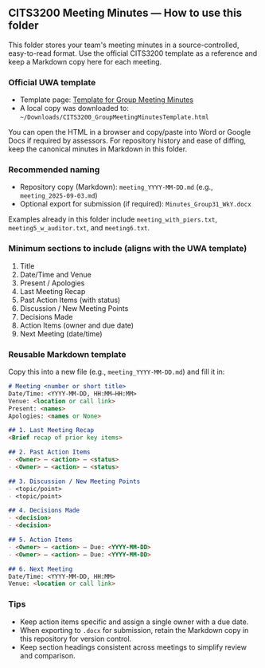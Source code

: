 ## CITS3200 Meeting Minutes — How to use this folder

This folder stores your team's meeting minutes in a source-controlled, easy-to-read format. Use the official CITS3200 template as a reference and keep a Markdown copy here for each meeting.

### Official UWA template
- Template page: [Template for Group Meeting Minutes](https://teaching.csse.uwa.edu.au/units/CITS3200/project/Minutes_GroupX_WkY.html)
- A local copy was downloaded to: `~/Downloads/CITS3200_GroupMeetingMinutesTemplate.html`

You can open the HTML in a browser and copy/paste into Word or Google Docs if required by assessors. For repository history and ease of diffing, keep the canonical minutes in Markdown in this folder.

### Recommended naming
- Repository copy (Markdown): `meeting_YYYY-MM-DD.md` (e.g., `meeting_2025-09-03.md`)
- Optional export for submission (if required): `Minutes_Group31_WkY.docx`

Examples already in this folder include `meeting_with_piers.txt`, `meeting5_w_auditor.txt`, and `meeting6.txt`.

### Minimum sections to include (aligns with the UWA template)
1. Title
2. Date/Time and Venue
3. Present / Apologies
4. Last Meeting Recap
5. Past Action Items (with status)
6. Discussion / New Meeting Points
7. Decisions Made
8. Action Items (owner and due date)
9. Next Meeting (date/time)

### Reusable Markdown template
Copy this into a new file (e.g., `meeting_YYYY-MM-DD.md`) and fill it in:

```markdown
# Meeting <number or short title>
Date/Time: <YYYY-MM-DD, HH:MM–HH:MM>
Venue: <location or call link>
Present: <names>
Apologies: <names or None>

## 1. Last Meeting Recap
<Brief recap of prior key items>

## 2. Past Action Items
- <Owner> — <action> — <status>
- <Owner> — <action> — <status>

## 3. Discussion / New Meeting Points
- <topic/point>
- <topic/point>

## 4. Decisions Made
- <decision>
- <decision>

## 5. Action Items
- <Owner> — <action> — Due: <YYYY-MM-DD>
- <Owner> — <action> — Due: <YYYY-MM-DD>

## 6. Next Meeting
Date/Time: <YYYY-MM-DD, HH:MM>
Venue: <location or call link>
```

### Tips
- Keep action items specific and assign a single owner with a due date.
- When exporting to `.docx` for submission, retain the Markdown copy in this repository for version control.
- Keep section headings consistent across meetings to simplify review and comparison.


